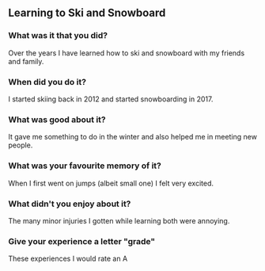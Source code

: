 ## Learning to Ski and Snowboard

### What was it that you did?

Over the years I have learned how to ski and snowboard with my friends and family.

### When did you do it? 

I started skiing back in 2012 and started snowboarding in 2017.

### What was good about it?

It gave me something to do in the winter and also helped me in meeting new people.

### What was your favourite memory of it?

When I first went on jumps (albeit small one) I felt very excited.

### What didn't you enjoy about it?

The many minor injuries I gotten while learning both were annoying.

### Give your experience a letter "grade"

These experiences I would rate an A